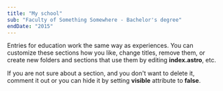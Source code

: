 ```yaml
---
title: "My school"
sub: "Faculty of Something Somewhere - Bachelor's degree"
endDate: "2015"
---
```


Entries for education work the same way as experiences. You can customize these sections how you like, change titles, remove them, or create new folders and sections that use them by editing **index.astro**, etc.

If you are not sure about a section, and you don't want to delete it, comment it out or you can hide it by setting **visible** attribute to **false**.
